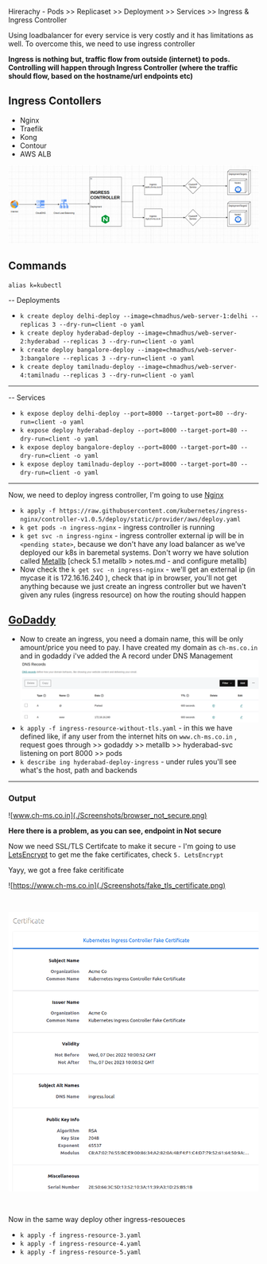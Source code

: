 Hirerachy - Pods >> Replicaset >> Deployment >> Services >> Ingress & Ingress Controller

Using loadbalancer for every service is very costly and it has limitations as well. To overcome this, we need to use ingress controller

**Ingress is nothing but, traffic flow from outside (internet) to pods. Controlling will happen through Ingress Controller (where the traffic should flow, based on the hostname/url endpoints etc)**

## Ingress Contollers
* Nginx
* Traefik
* Kong
* Contour
* AWS ALB

![IngressController](./Screenshots/Screenshot%20from%202022-12-07%2012-58-18.png)

## Commands
`alias k=kubectl` </br>

-- Deployments
* `k create deploy delhi-deploy --image=chmadhus/web-server-1:delhi --replicas 3 --dry-run=client -o yaml`
* `k create deploy hyderabad-deploy --image=chmadhus/web-server-2:hyderabad --replicas 3 --dry-run=client -o yaml`
* `k create deploy bangalore-deploy --image=chmadhus/web-server-3:bangalore --replicas 3 --dry-run=client -o yaml`
* `k create deploy tamilnadu-deploy --image=chmadhus/web-server-4:tamilnadu --replicas 3 --dry-run=client -o yaml`

----------
-- Services
* `k expose deploy delhi-deploy --port=8000 --target-port=80 --dry-run=client -o yaml`
* `k expose deploy hyderabad-deploy --port=8000 --target-port=80 --dry-run=client -o yaml`
* `k expose deploy bangalore-deploy --port=8000 --target-port=80 --dry-run=client -o yaml`
* `k expose deploy tamilnadu-deploy --port=8000 --target-port=80 --dry-run=client -o yaml`

------------

Now, we need to deploy ingress controller, I'm going to use [Nginx](https://raw.githubusercontent.com/kubernetes/ingress-nginx/controller-v1.0.5/deploy/static/provider/aws/deploy.yaml)

* `k apply -f https://raw.githubusercontent.com/kubernetes/ingress-nginx/controller-v1.0.5/deploy/static/provider/aws/deploy.yaml`
* `k get pods -n ingress-nginx` - ingress controller is running
* `k get svc -n ingress-nginx` - ingress controller external ip will be in `<pending state>`, because we don't have any load balancer as we've deployed our k8s in baremetal systems. Don't worry we have solution called [Metallb](https://metallb.universe.tf/) [check 5.1 metallb > notes.md - and configure metallb]
* Now check the `k get svc -n ingress-nginx` - we'll get an external ip (in mycase it is 172.16.16.240 ), check that ip in browser, you'll not get anything because we just create an ingress controller but we haven't given any rules (ingress resource) on how the routing should happen

## [GoDaddy](https://www.godaddy.com/en-in)
* Now to create an ingress, you need a domain name, this will be only amount/price you need to pay. I have created my domain as `ch-ms.co.in` and in godaddy i've added the A record under DNS Management 
![DNS Record](./Screenshots/Screenshot%20from%202022-12-07%2016-23-00.png) </br>
* `k apply -f ingress-resource-without-tls.yaml` - in this we have defined like, if any user from the internet hits on `www.ch-ms.co.in` , request goes through >> godaddy >> metallb >> hyderabad-svc listening on port 8000 >> pods
* `k describe ing hyderabad-deploy-ingress` - under rules you'll see what's the host, path and backends </br>

--------
### Output

![www.ch-ms.co.in](./Screenshots/browser_not_secure.png)

**Here there is a problem, as you can see, endpoint in Not secure**

Now we need SSL/TLS Certifcate to make it secure - I'm going to use [LetsEncrypt](https://letsencrypt.org/) to get me the fake certificates, check `5. LetsEncrypt` </br>

Yayy, we got a free fake ceritificate </br>

![https://www.ch-ms.co.in](./Screenshots/fake_tls_certificate.png) 

</br>

![certificate](./Screenshots/certificate.png)

</br>

Now in the same way deploy other ingress-resoueces
* `k apply -f ingress-resource-3.yaml`
* `k apply -f ingress-resource-4.yaml`
* `k apply -f ingress-resource-5.yaml`